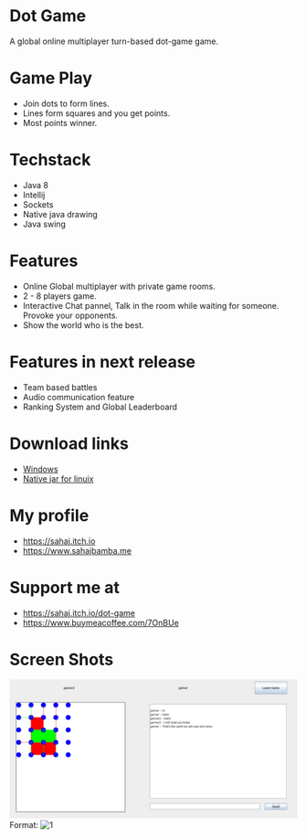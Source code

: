 # Dot Game
A global online multiplayer turn-based dot-game game. 


# Game Play
* Join dots to form lines.
* Lines form squares and you get points.
* Most points winner.

# Techstack 
 * Java 8
 * Intellij 
 * Sockets
 * Native java drawing
 * Java swing
 
# Features
* Online Global multiplayer with private game rooms. 
* 2 - 8 players game.
* Interactive Chat pannel, Talk in the room while waiting for someone. Provoke your opponents.
* Show the world who is the best.

# Features in next release
* Team based battles
* Audio communication feature
* Ranking System and Global Leaderboard

# Download links
* [Windows](https://sahajbamba.me/Files/Dot-Game.exe)
* [Native jar for linuix](https://sahajbamba.me/Files/Dot-Game.jar)


# My profile
* https://sahaj.itch.io
* https://www.sahajbamba.me

# Support me at 
* https://sahaj.itch.io/dot-game
* https://www.buymeacoffee.com/7OnBUe


# Screen Shots
![1](/Pics/1.PNG)
Format: ![1](url)
